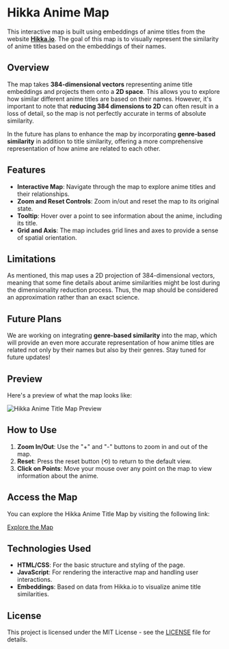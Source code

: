 # Hikka Anime Map

This interactive map is built using embeddings of anime titles from the website **[Hikka.io](https://hikka.io)**. The goal of this map is to visually represent the similarity of anime titles based on the embeddings of their names.

## Overview

The map takes **384-dimensional vectors** representing anime title embeddings and projects them onto a **2D space**. This allows you to explore how similar different anime titles are based on their names. However, it's important to note that **reducing 384 dimensions to 2D** can often result in a loss of detail, so the map is not perfectly accurate in terms of absolute similarity.

In the future has plans to enhance the map by incorporating **genre-based similarity** in addition to title similarity, offering a more comprehensive representation of how anime are related to each other.

## Features

- **Interactive Map**: Navigate through the map to explore anime titles and their relationships.
- **Zoom and Reset Controls**: Zoom in/out and reset the map to its original state.
- **Tooltip**: Hover over a point to see information about the anime, including its title.
- **Grid and Axis**: The map includes grid lines and axes to provide a sense of spatial orientation.

## Limitations

As mentioned, this map uses a 2D projection of 384-dimensional vectors, meaning that some fine details about anime similarities might be lost during the dimensionality reduction process. Thus, the map should be considered an approximation rather than an exact science.

## Future Plans

We are working on integrating **genre-based similarity** into the map, which will provide an even more accurate representation of how anime titles are related not only by their names but also by their genres. Stay tuned for future updates!

## Preview

Here's a preview of what the map looks like:

![Hikka Anime Title Map Preview](https://github.com/user-attachments/assets/d0f8baaf-8fe1-4660-ac36-a3af856c4c12)

## How to Use

1. **Zoom In/Out**: Use the "+" and "-" buttons to zoom in and out of the map.
2. **Reset**: Press the reset button (⟲) to return to the default view.
3. **Click on Points**: Move your mouse over any point on the map to view information about the anime.

## Access the Map

You can explore the Hikka Anime Title Map by visiting the following link:

[Explore the Map](https://lorg0n.github.io/hikka-forge-map/)

## Technologies Used

- **HTML/CSS**: For the basic structure and styling of the page.
- **JavaScript**: For rendering the interactive map and handling user interactions.
- **Embeddings**: Based on data from Hikka.io to visualize anime title similarities.

## License

This project is licensed under the MIT License - see the [LICENSE](LICENSE) file for details.
